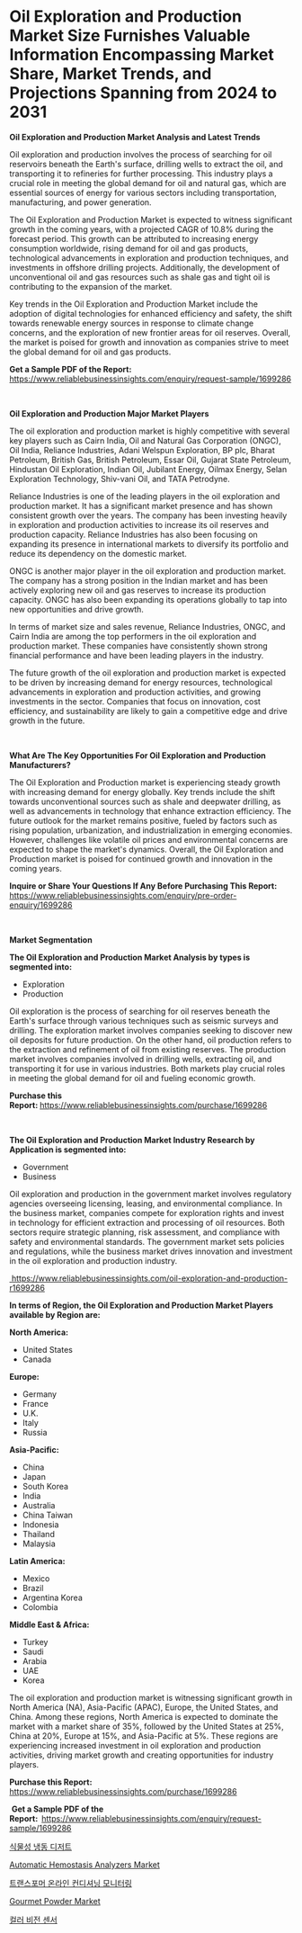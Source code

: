 <p><h1>Oil Exploration and Production Market Size Furnishes Valuable Information Encompassing Market Share, Market Trends, and Projections Spanning from 2024 to 2031</h1></p><p><strong>Oil Exploration and Production Market Analysis and Latest Trends</strong></p>
<p><p>Oil exploration and production involves the process of searching for oil reservoirs beneath the Earth's surface, drilling wells to extract the oil, and transporting it to refineries for further processing. This industry plays a crucial role in meeting the global demand for oil and natural gas, which are essential sources of energy for various sectors including transportation, manufacturing, and power generation.</p><p>The Oil Exploration and Production Market is expected to witness significant growth in the coming years, with a projected CAGR of 10.8% during the forecast period. This growth can be attributed to increasing energy consumption worldwide, rising demand for oil and gas products, technological advancements in exploration and production techniques, and investments in offshore drilling projects. Additionally, the development of unconventional oil and gas resources such as shale gas and tight oil is contributing to the expansion of the market.</p><p>Key trends in the Oil Exploration and Production Market include the adoption of digital technologies for enhanced efficiency and safety, the shift towards renewable energy sources in response to climate change concerns, and the exploration of new frontier areas for oil reserves. Overall, the market is poised for growth and innovation as companies strive to meet the global demand for oil and gas products.</p></p>
<p><strong>Get a Sample PDF of the Report:&nbsp;</strong> <a href="https://www.reliablebusinessinsights.com/enquiry/request-sample/1699286">https://www.reliablebusinessinsights.com/enquiry/request-sample/1699286</a></p>
<p>&nbsp;</p>
<p><strong>Oil Exploration and Production Major Market Players</strong></p>
<p><p>The oil exploration and production market is highly competitive with several key players such as Cairn India, Oil and Natural Gas Corporation (ONGC), Oil India, Reliance Industries, Adani Welspun Exploration, BP plc, Bharat Petroleum, British Gas, British Petroleum, Essar Oil, Gujarat State Petroleum, Hindustan Oil Exploration, Indian Oil, Jubilant Energy, Oilmax Energy, Selan Exploration Technology, Shiv-vani Oil, and TATA Petrodyne.</p><p>Reliance Industries is one of the leading players in the oil exploration and production market. It has a significant market presence and has shown consistent growth over the years. The company has been investing heavily in exploration and production activities to increase its oil reserves and production capacity. Reliance Industries has also been focusing on expanding its presence in international markets to diversify its portfolio and reduce its dependency on the domestic market.</p><p>ONGC is another major player in the oil exploration and production market. The company has a strong position in the Indian market and has been actively exploring new oil and gas reserves to increase its production capacity. ONGC has also been expanding its operations globally to tap into new opportunities and drive growth.</p><p>In terms of market size and sales revenue, Reliance Industries, ONGC, and Cairn India are among the top performers in the oil exploration and production market. These companies have consistently shown strong financial performance and have been leading players in the industry.</p><p>The future growth of the oil exploration and production market is expected to be driven by increasing demand for energy resources, technological advancements in exploration and production activities, and growing investments in the sector. Companies that focus on innovation, cost efficiency, and sustainability are likely to gain a competitive edge and drive growth in the future.</p></p>
<p>&nbsp;</p>
<p><strong>What Are The Key Opportunities For Oil Exploration and Production Manufacturers?</strong></p>
<p><p>The Oil Exploration and Production market is experiencing steady growth with increasing demand for energy globally. Key trends include the shift towards unconventional sources such as shale and deepwater drilling, as well as advancements in technology that enhance extraction efficiency. The future outlook for the market remains positive, fueled by factors such as rising population, urbanization, and industrialization in emerging economies. However, challenges like volatile oil prices and environmental concerns are expected to shape the market's dynamics. Overall, the Oil Exploration and Production market is poised for continued growth and innovation in the coming years.</p></p>
<p><strong>Inquire or Share Your Questions If Any Before Purchasing This Report:</strong> <a href="https://www.reliablebusinessinsights.com/enquiry/pre-order-enquiry/1699286">https://www.reliablebusinessinsights.com/enquiry/pre-order-enquiry/1699286</a></p>
<p>&nbsp;</p>
<p><strong>Market Segmentation</strong></p>
<p><strong>The Oil Exploration and Production Market Analysis by types is segmented into:</strong></p>
<p><ul><li>Exploration</li><li>Production</li></ul></p>
<p><p>Oil exploration is the process of searching for oil reserves beneath the Earth's surface through various techniques such as seismic surveys and drilling. The exploration market involves companies seeking to discover new oil deposits for future production. On the other hand, oil production refers to the extraction and refinement of oil from existing reserves. The production market involves companies involved in drilling wells, extracting oil, and transporting it for use in various industries. Both markets play crucial roles in meeting the global demand for oil and fueling economic growth.</p></p>
<p><strong>Purchase this Report:&nbsp;</strong><a href="https://www.reliablebusinessinsights.com/purchase/1699286">https://www.reliablebusinessinsights.com/purchase/1699286</a></p>
<p>&nbsp;</p>
<p><strong>The Oil Exploration and Production Market Industry Research by Application is segmented into:</strong></p>
<p><ul><li>Government</li><li>Business</li></ul></p>
<p><p>Oil exploration and production in the government market involves regulatory agencies overseeing licensing, leasing, and environmental compliance. In the business market, companies compete for exploration rights and invest in technology for efficient extraction and processing of oil resources. Both sectors require strategic planning, risk assessment, and compliance with safety and environmental standards. The government market sets policies and regulations, while the business market drives innovation and investment in the oil exploration and production industry.</p></p>
<p><a href="https://www.reliablebusinessinsights.com/oil-exploration-and-production-r1699286">&nbsp;https://www.reliablebusinessinsights.com/oil-exploration-and-production-r1699286</a></p>
<p><strong>In terms of Region, the Oil Exploration and Production Market Players available by Region are:</strong></p>
<p>
    <p> <strong> North America: </strong>
        <ul>
            <li>United States</li>
            <li>Canada</li>
        </ul>
        </p> 
    <p> <strong> Europe: </strong>
        <ul>
            <li>Germany</li>
            <li>France</li>
            <li>U.K.</li>
            <li>Italy</li>
            <li>Russia</li>
        </ul>
        </p> 
    <p> <strong> Asia-Pacific: </strong>
        <ul>
            <li>China</li>
            <li>Japan</li>
            <li>South Korea</li>
            <li>India</li>
            <li>Australia</li>
            <li>China Taiwan</li>
            <li>Indonesia</li>
            <li>Thailand</li>
            <li>Malaysia</li>
        </ul>
        </p> 
    <p> <strong> Latin America: </strong>
        <ul>
            <li>Mexico</li>
            <li>Brazil</li>
            <li>Argentina Korea</li>
            <li>Colombia</li>
        </ul>
        </p> 
    <p> <strong> Middle East & Africa: </strong>
        <ul>
            <li>Turkey</li>
            <li>Saudi</li>
            <li>Arabia</li>
            <li>UAE</li>
            <li>Korea</li>
        </ul>
    </p>
    </p>
<p><p>The oil exploration and production market is witnessing significant growth in North America (NA), Asia-Pacific (APAC), Europe, the United States, and China. Among these regions, North America is expected to dominate the market with a market share of 35%, followed by the United States at 25%, China at 20%, Europe at 15%, and Asia-Pacific at 5%. These regions are experiencing increased investment in oil exploration and production activities, driving market growth and creating opportunities for industry players.</p></p>
<p><strong>Purchase this Report: </strong><a href="https://www.reliablebusinessinsights.com/purchase/1699286">https://www.reliablebusinessinsights.com/purchase/1699286</a></p>
<p>&nbsp;<strong>Get a Sample PDF of the Report:&nbsp;&nbsp;</strong><a href="https://www.reliablebusinessinsights.com/enquiry/request-sample/1699286">https://www.reliablebusinessinsights.com/enquiry/request-sample/1699286</a></p>
<p><strong></strong></p>
<p><p><a href="https://medium.com/@simeonbode1/%EC%8B%9D%EB%AC%BC%EC%84%B1-%EB%83%89%EB%8F%99-%EB%94%94%EC%A0%80%ED%8A%B8-%EC%8B%9C%EC%9E%A5-%EA%B7%9C%EB%AA%A8%EB%8A%94-%EA%B8%80%EB%A1%9C%EB%B2%8C-%EC%82%B0%EC%97%85%EC%97%90%EC%84%9C-%EC%B5%9C%EC%84%A0%EC%9D%98-%EB%A7%88%EC%BC%80%ED%8C%85-%EC%B1%84%EB%84%90%EC%9D%84-%EB%B3%B4%EC%97%AC%EC%A4%8D%EB%8B%88%EB%8B%A4-5f60e65a5840">식물성 냉동 디저트</a></p><p><a href="https://www.linkedin.com/pulse/automatic-hemostasis-analyzers-market-insights-players-forecast-rkvye">Automatic Hemostasis Analyzers Market</a></p><p><a href="https://medium.com/@jackiefauhey9089475/%EB%B3%80%EC%95%95%EA%B8%B0-%EC%98%A8%EB%9D%BC%EC%9D%B8-%EC%83%81%ED%83%9C-%EB%AA%A8%EB%8B%88%ED%84%B0%EB%A7%81-%EC%8B%9C%EC%9E%A5-%EC%A0%90%EC%9C%A0%EC%9C%A8-%EB%B3%80%ED%99%94-%EB%B0%8F-%EC%8B%9C%EC%9E%A5-%EC%84%B1%EC%9E%A5-%EB%8F%99%ED%96%A5-2024%EB%85%84-2031%EB%85%84-92ad21949db0">트랜스포머 온라인 컨디셔닝 모니터링</a></p><p><a href="https://issuu.com/reportprime-2/docs/gourmet-powder-market-size-2030.pptx">Gourmet Powder Market</a></p><p><a href="https://github.com/wallacBahrtyinger567686/Market-Research-Report-List-2/blob/main/8840723122622.md">컬러 비전 센서</a></p></p>